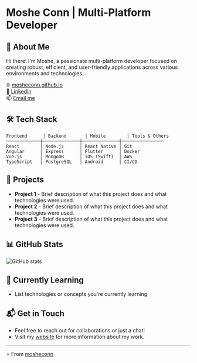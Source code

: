 # Moshe Conn | Multi-Platform Developer

## 👋 About Me

Hi there! I'm Moshe, a passionate multi-platform developer focused on creating robust, efficient, and user-friendly applications across various environments and technologies.

🌐 [mosheconn.github.io](https://mosheconn.github.io)  
💼 [LinkedIn](#)  
📫 [Email me](#)

## 🛠️ Tech Stack

```
Frontend      │ Backend       │ Mobile        │ Tools & Others
─────────────┼──────────────┼──────────────┼────────────────
React        │ Node.js      │ React Native │ Git
Angular      │ Express      │ Flutter      │ Docker
Vue.js       │ MongoDB      │ iOS (Swift)  │ AWS
TypeScript   │ PostgreSQL   │ Android      │ CI/CD
```

## 🚀 Projects

- **Project 1** - Brief description of what this project does and what technologies were used.
- **Project 2** - Brief description of what this project does and what technologies were used.
- **Project 3** - Brief description of what this project does and what technologies were used.

## 📊 GitHub Stats

![GitHub stats](https://github-readme-stats.vercel.app/api?username=mosheconn&show_icons=true&theme=radical)

## 🌱 Currently Learning

- List technologies or concepts you're currently learning

## 📬 Get in Touch

- Feel free to reach out for collaborations or just a chat!
- Visit my [website](https://mosheconn.github.io) for more information about my work.

---

⭐️ From [mosheconn](https://github.com/mosheconn)